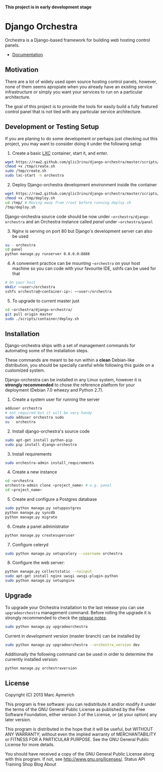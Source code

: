 **This project is in early development stage**

Django Orchestra
================

Orchestra is a Django-based framework for building web hosting control panels.

* [Documentation](http://django-orchestra.readthedocs.org/en/latest/)


Motivation
----------
There are a lot of widely used open source hosting control panels, however, none of them seems apropiate when you already have an existing service infrastructure or simply you want your services to run on a particular architecture.

The goal of this project is to provide the tools for easily build a fully featured control panel that is not tied with any particular service architecture.



Development or Testing Setup
-----------------------------
If you are planing to do some development or perhaps just checking out this project, you may want to consider doing it under the following setup

1. Create a basic [LXC](http://linuxcontainers.org/) container, start it, and enter.
```bash
wget https://raw2.github.com/glic3rinu/django-orchestra/master/scripts/container/create.sh -O /tmp/create.sh
chmod +x /tmp/create.sh
sudo /tmp/create.sh
sudo lxc-start -n orchestra
```

2. Deploy Django-orchestra development environment inside the container
```bash
wget https://raw2.github.com/glic3rinu/django-orchestra/master/scripts/container/deploy.sh -O /tmp/deploy.sh
chmod +x /tmp/deploy.sh
cd /tmp/ # Moving away from /root before running deploy.sh
/tmp/deploy.sh
```
Django-orchestra source code should be now under `~orchestra/django-orchestra` and an Orchestra instance called _panel_ under `~orchestra/panel`


3. Nginx is serving on port 80 but Django's development server can also be used
```bash
su - orchestra
cd panel
python manage.py runserver 0.0.0.0:8888
```

4. A convenient practice can be mounting `~orchestra` on your host machine so you can code with your favourite IDE, sshfs can be used for that
```bash
# On your host
mkdir ~<user>/orchestra
sshfs orchestra@<container-ip>: ~<user>/orchestra
```

5. To upgrade to current master just
```bash
cd ~orchestra/django-orchestra/
git pull origin master
sudo ./scripts/container/deploy.sh
```


Installation
------------

Django-orchestra ships with a set of management commands for automating some of the installation steps.

These commands are meant to be run within a **clean** Debian-like distribution, you should be specially careful while following this guide on a customized system.

Django-orchestra can be installed in any Linux system, however it is **strongly recommended** to chose the reference platform for your deployment (Debian 7.0 wheezy and Python 2.7).


1. Create a system user for running the server
```bash
adduser orchestra
# not required but it will be very handy
sudo adduser orchestra sudo
su - orchestra
```

2. Install django-orchestra's source code
```bash
sudo apt-get install python-pip
sudo pip install django-orchestra
```

3. Install requirements
```bash
sudo orchestra-admin install_requirements
```

4. Create a new instance
```bash
cd ~orchestra
orchestra-admin clone <project_name> # e.g. panel
cd <project_name>
```

5. Create and configure a Postgres database
```bash
sudo python manage.py setuppostgres
python manage.py syncdb
python manage.py migrate
```

6. Create a panel administrator
```bash
python manage.py createsuperuser
```

7. Configure celeryd
```bash
sudo python manage.py setupcelery --username orchestra
```

8. Configure the web server:
```bash
python manage.py collectstatic --noinput
sudo apt-get install nginx uwsgi uwsgi-plugin-python
sudo python manage.py setupnginx
```


Upgrade
-------
To upgrade your Orchestra installation to the last release you can use `upgradeorchestra` management command. Before rolling the upgrade it is strongly recommended to check the [release notes](http://django-orchestra.readthedocs.org/en/latest/).
```bash
sudo python manage.py upgradeorchestra
```

Current in *development* version (master branch) can be installed by
```bash
sudo python manage.py upgradeorchestra --orchestra_version dev
```

Additionally the following command can be used in order to determine the currently installed version:
```bash
python manage.py orchestraversion
```


License
-------
Copyright (C) 2013 Marc Aymerich

This program is free software: you can redistribute it and/or modify
it under the terms of the GNU General Public License as published by
the Free Software Foundation, either version 3 of the License, or
(at your option) any later version.

This program is distributed in the hope that it will be useful,
but WITHOUT ANY WARRANTY; without even the implied warranty of
MERCHANTABILITY or FITNESS FOR A PARTICULAR PURPOSE.  See the
GNU General Public License for more details.

You should have received a copy of the GNU General Public License
along with this program. If not, see <http://www.gnu.org/licenses/>.
Status API Training Shop Blog About
